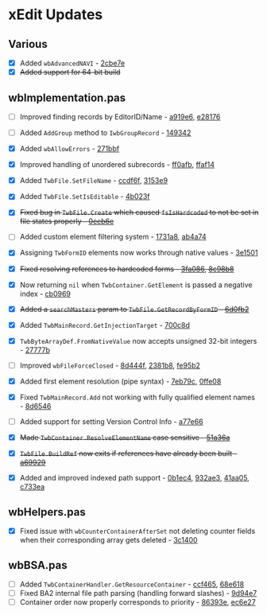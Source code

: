 # xEdit Updates

## Various

- [x] Added `wbAdvancedNAVI` - [2cbe7e](https://github.com/matortheeternal/xedit-lib/commit/2cbe7ea6390ced0c89b5c3ca9a5e2312e7c09ef3#diff-884f2fb29b253fc525156c1bd50cd538)
- [x] ~~Added support for 64-bit build~~

## wbImplementation.pas

- [ ] Improved finding records by EditorID/Name - [a919e6](https://github.com/matortheeternal/xedit-lib/commit/a919e68c918b8b5320e23a4f0168775c4f8907df#diff-884f2fb29b253fc525156c1bd50cd538), [e28176](https://github.com/matortheeternal/xedit-lib/commit/e28176370451ae47eaaddfa77f9946beb025d92e#diff-884f2fb29b253fc525156c1bd50cd538)
- [ ] Added `AddGroup` method to `IwbGroupRecord` - [149342](https://github.com/matortheeternal/xedit-lib/commit/149342425b1d8985195dbe1775e4ec0be0549032#diff-884f2fb29b253fc525156c1bd50cd538)
- [x] Added `wbAllowErrors` - [271bbf](https://github.com/matortheeternal/xedit-lib/commit/271bbf77aa86682587a70f3750ae1935f8aac032#diff-884f2fb29b253fc525156c1bd50cd538)
- [x] Improved handling of unordered subrecords - [ff0afb](https://github.com/matortheeternal/xedit-lib/commit/ff0afb3ea4cb13bfaf194e99e2976ed7694094b5#diff-884f2fb29b253fc525156c1bd50cd538), [ffaf14](https://github.com/matortheeternal/xedit-lib/commit/ffaf14ff474692acec310f4609931f1bfba2c172#diff-1c52c6c99b8608acd96b2af323687072)
- [x] Added `TwbFile.SetFileName` - [ccdf6f](https://github.com/matortheeternal/xedit-lib/commit/ccdf6fab0f5ae60aaf5f98053a7d95fb63f3cd01#diff-884f2fb29b253fc525156c1bd50cd538), [3153e9](https://github.com/matortheeternal/xedit-lib/commit/3153e9d2708e91b9920942c7633b80eb11b0676e#diff-1c52c6c99b8608acd96b2af323687072)
- [x] Added `TwbFile.SetIsEditable` - [4b023f](https://github.com/matortheeternal/xedit-lib/commit/4b023f2ebef9e79a1ea83104b46f929da4173d3d#diff-884f2fb29b253fc525156c1bd50cd538)

- [x] ~~Fixed bug in `TwbFile.Create` which caused `fsIsHardcoded` to not be set in file states properly - [0eeb6e](https://github.com/matortheeternal/xedit-lib/commit/0eeb6e8b767820886d9e5df4809bd4ab58c5a9db#diff-884f2fb29b253fc525156c1bd50cd538)~~
- [ ] Added custom element filtering system - [1731a8](https://github.com/matortheeternal/xedit-lib/commit/1731a8f6fe3efc5739562ce78516adc28e531e99#diff-884f2fb29b253fc525156c1bd50cd538), [ab4a74](https://github.com/matortheeternal/xedit-lib/commit/ab4a74a1a36a9e2f29250312374df71232abc9e8#diff-884f2fb29b253fc525156c1bd50cd538)
- [x] Assigning `TwbFormID` elements now works through native values - [3e1501](https://github.com/matortheeternal/xedit-lib/commit/3e150117d23840d736030fe475419ac60c47b253#diff-884f2fb29b253fc525156c1bd50cd538)
- [x] ~~Fixed resolving references to hardcoded forms - [3fa086](https://github.com/matortheeternal/xedit-lib/commit/3fa0866e708247f03a395267e840c921d83482d8#diff-1c52c6c99b8608acd96b2af323687072), [8c98b8](https://github.com/matortheeternal/xedit-lib/commit/8c98b83bc11e3b860c0814ae20a6397f8d813eee#diff-1c52c6c99b8608acd96b2af323687072)~~
- [x] Now returning `nil` when `TwbContainer.GetElement` is passed a negative index - [cb0969](https://github.com/matortheeternal/xedit-lib/commit/cb0969c7681a5713213be781d6679425ac776667#diff-1c52c6c99b8608acd96b2af323687072)
- [x] ~~Added a `searchMasters` param to `TwbFile.GetRecordByFormID` - [6d0fb2](https://github.com/matortheeternal/xedit-lib/commit/6d0fb206f0419b1a504db995d88368149464987e#diff-884f2fb29b253fc525156c1bd50cd538)~~
- [x] Added `TwbMainRecord.GetInjectionTarget` - [700c8d](https://github.com/matortheeternal/xedit-lib/commit/700c8dc85ca18b59ccafd2f5cc8910374ce3db50#diff-884f2fb29b253fc525156c1bd50cd538)
- [x] `TwbByteArrayDef.FromNativeValue` now accepts unsigned 32-bit integers - [27777b](https://github.com/matortheeternal/xedit-lib/commit/2777b856511f7c6e73403904489eb53c0896d649#diff-884f2fb29b253fc525156c1bd50cd538)
- [ ] Improved `wbFileForceClosed` - [8d444f](https://github.com/matortheeternal/xedit-lib/commit/8d444f233986f0e5ec2724f82fe16f76a7395b5a#diff-1c52c6c99b8608acd96b2af323687072), [2381b8](https://github.com/matortheeternal/xedit-lib/commit/2381b80521a32b2834108ea3681433d064061735#diff-1c52c6c99b8608acd96b2af323687072), [fe95b2](https://github.com/matortheeternal/xedit-lib/commit/fe95b204206b1e3939d6de7b67f50caff1a6988f#diff-1c52c6c99b8608acd96b2af323687072)
- [x] Added first element resolution (pipe syntax) - [7eb79c](https://github.com/matortheeternal/xedit-lib/commit/7eb79ce7591f898b66e3cb5d8129bec0c4bd0fab#diff-1c52c6c99b8608acd96b2af323687072), [0ffe08](https://github.com/matortheeternal/xedit-lib/commit/0ffe08edb85f28fd7b490e07551639ec26e8b9e4#diff-1c52c6c99b8608acd96b2af323687072)
- [x] Fixed `TwbMainRecord.Add` not working with fully qualified element names - [8d6546](https://github.com/matortheeternal/xedit-lib/commit/8d654661baaa0f3cfa51e38ead0dea5d6bd53391#diff-1c52c6c99b8608acd96b2af323687072)
- [ ] Added support for setting Version Control Info - [a77e66](https://github.com/matortheeternal/xedit-lib/commit/a77e66b46a7a2bb61bda65fd24841760d0e4eac7#diff-1c52c6c99b8608acd96b2af323687072)
- [x] ~~Made `TwbContainer.ResolveElementName` case sensitive - [51a36a](https://github.com/matortheeternal/xedit-lib/commit/51a36ac602f76582ba986da677d75d08910820fa#diff-1c52c6c99b8608acd96b2af323687072)~~
- [x] ~~`TwbFile.BuildRef` now exits if references have already been built - [a69929](https://github.com/matortheeternal/xedit-lib/commit/a69929fa0be249dcd8895a7350e4a917c0c94594#diff-1c52c6c99b8608acd96b2af323687072)~~
- [x] Added and improved indexed path support - [0b1ec4](https://github.com/matortheeternal/xedit-lib/commit/0b1ec4d1809355c128318e0b5a1ab3c7af5fc675#diff-1c52c6c99b8608acd96b2af323687072), [932ae3](https://github.com/matortheeternal/xedit-lib/commit/932ae3a67a066e2d2fcc4fdd96f700cc5a70dd54#diff-1c52c6c99b8608acd96b2af323687072), [41aa05](https://github.com/matortheeternal/xedit-lib/commit/41aa0514f135537b4fda6b4b06b4a83597b80f7b#diff-1c52c6c99b8608acd96b2af323687072), [c733ea](https://github.com/matortheeternal/xedit-lib/commit/c733ea4cbea8eaea2f340af22800d296d5b31164#diff-1c52c6c99b8608acd96b2af323687072)

## wbHelpers.pas

- [x] Fixed issue with `wbCounterContainerAfterSet` not deleting counter fields when their corresponding array gets deleted - [3c1400](https://github.com/matortheeternal/xedit-lib/commit/3c14008f7fc022967cea7baed7ec7e89f5f848f2#diff-2e19e9aa97d57dbad9528ff622aac594)

## wbBSA.pas

- [ ] Added `TwbContainerHandler.GetResourceContainer` - [ccf465](https://github.com/matortheeternal/xedit-lib/commit/ccf46582f7c3af4c7bf7b10c2277fbb87a3d3ec8#diff-884f2fb29b253fc525156c1bd50cd538), [68e618](https://github.com/matortheeternal/xedit-lib/commit/68e61813542d04b3df5ccad9ba60f6476d02c88f#diff-f56ae82a15344fb47d1e480de31553bb)
- [ ] Fixed BA2 internal file path parsing (handling forward slashes) - [9d94e7](https://github.com/matortheeternal/xedit-lib/commit/9d94e72358d3ba1874db734a7c73e21a872fd38e#diff-f56ae82a15344fb47d1e480de31553bb)
- [ ] Container order now properly corresponds to priority - [86393e](https://github.com/matortheeternal/xedit-lib/commit/86393e43b06031d64f9fac920e479e2f7218f501#diff-f56ae82a15344fb47d1e480de31553bb), [ec6e27](https://github.com/matortheeternal/xedit-lib/commit/ec6e279ef41fa8c08a9466b13161ee5ee1579500#diff-f56ae82a15344fb47d1e480de31553bb)